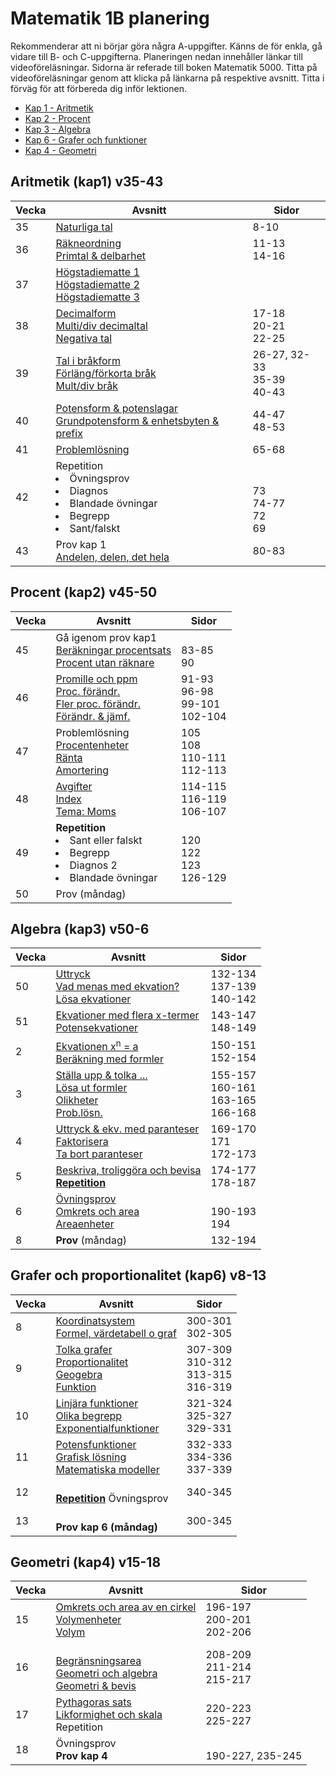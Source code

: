 # Matematik 1B planering

Rekommenderar att ni börjar göra några A-uppgifter. Känns de för enkla, gå vidare till B- och C-uppgifterna. Planeringen nedan innehåller länkar till videoföreläsningar. Sidorna är referade till boken Matematik 5000. Titta på videoföreläsningar genom att klicka på länkarna på respektive avsnitt. Titta i förväg för att förbereda dig inför lektionen.

- [Kap 1 - Aritmetik](#aritmetik-kap1-v35-43)
- [Kap 2 - Procent](#procent-kap2-v45-50)
- [Kap 3 - Algebra](#algebra-kap3-v50-6)
- [Kap 6 - Grafer och funktioner](#grafer-och-proportionalitet-kap6-v8-13)
- [Kap 4 - Geometri](#geometri-kap4-v15-18)

## Aritmetik (kap1) v35-43

| Vecka | Avsnitt                                                                                                       | Sidor                                 |
| ----- | ------------------------------------------------------------------------------------------------------------- | ------------------------------------- |
| 35    | [Naturliga tal][nt] <br>                                                                                      | 8-10<br>                              |
| 36    | [Räkneordning][ro] <br>[Primtal & delbarhet][pd]                                                              | 11-13<br>14-16                        |
| 37    | [Högstadiematte 1][h1]<br>[Högstadiematte 2][h2]<br>[Högstadiematte 3][h3]                                    |                                       |
| 38    | [Decimalform][df] <br> [Multi/div decimaltal][md]<br>[Negativa tal][nt] <br>                                  | 17-18 <br> 20-21 <br>22-25 <br>       |
| 39    | [Tal i bråkform][tb]<br>[Förläng/förkorta bråk][fb] <br> [Mult/div bråk][mdb]                                 | 26-27, 32-33<br>35-39<br>40-43        |
| 40    | [Potensform & potenslagar][pl] <br>[Grundpotensform & enhetsbyten & prefix][gp]                               | 44-47 <br> 48-53                      |
| 41    | [Problemlösning][pl2]                                                                                         | 65-68                                 |
| 42    | Repetition<br> <li>Övningsprov<br><li>Diagnos <br> <li>Blandade övningar <br> <li>Begrepp <br><li>Sant/falskt | <br><br> 73 <br> 74-77 <br> 72 <br>69 |
| 43    | Prov kap 1 <br>[Andelen, delen, det hela][p1]                                                                 | 80-83                                 |

[nt]: https://www.youtube.com/watch?v=RBrzl-kbwFI
[ro]: https://www.youtube.com/watch?v=6AR6vNMzNek
[pd]: https://www.youtube.com/watch?v=m9VO74R90e0
[h1]: https://www.youtube.com/watch?v=guXRnKRE_B4
[h2]: https://www.youtube.com/watch?v=kC0f5VabA5U
[h3]: https://www.youtube.com/watch?v=DcUKnPXn6z0
[df]: https://www.youtube.com/watch?v=yM71S_h7Zk0
[md]: https://www.youtube.com/watch?v=8V_5S9upgLY
[nt]: https://www.youtube.com/watch?v=CbSdritwcqY
[tb]: https://www.youtube.com/watch?v=13uugppncbI
[fb]: https://www.youtube.com/watch?v=vto-6z3GfG0
[mdb]: https://www.youtube.com/watch?v=i7Diw_AKXgQ
[pl]: https://www.youtube.com/watch?v=IniTl4Zlg9w
[gp]: https://www.youtube.com/watch?v=rqRRsFaVDhs
[pl2]: https://www.youtube.com/watch?v=rfRYBBKanVo
[p1]: https://www.youtube.com/watch?v=6E-8PvCU9Ek

## Procent (kap2) v45-50

| Vecka | Avsnitt                                                                                                       | Sidor                                  |
| ----- | ------------------------------------------------------------------------------------------------------------- | -------------------------------------- |
| 45    | Gå igenom prov kap1 <br> [Beräkningar procentsats][ps] <br> [Procent utan räknare][pur]                       | <br> 83-85<br>90                       |
| 46    | [Promille och ppm][ppm] <br> [Proc. förändr.][pf] <br> [Fler proc. förändr.][pf2] <br> [Förändr. & jämf.][fj] | 91-93 <br> 96-98<br>99-101<br> 102-104 |
| 47    | Problemlösning <br> [Procentenheter][pe] <br> [Ränta][r] <br> [Amortering][am]                                | 105 <br> 108 <br> 110-111 <br> 112-113 |
| 48    | [Avgifter][av] <br> [Index][in] <br> [Tema: Moms][mm]                                                         | 114-115 <br> 116-119 <br> 106-107      |
| 49    | <b>Repetition</b> <br> <li> Sant eller falskt <br><li> Begrepp <br><li> Diagnos 2 <br><li> Blandade övningar  | <br> 120 <br> 122 <br> 123 <br>126-129 |
| 50    | Prov (måndag) <br>                                                                                            |                                        |

[ps]: https://www.youtube.com/watch?v=6qCJoEQokMw
[pur]: https://www.youtube.com/watch?v=Nl_SLmHkVOc
[ppm]: https://www.youtube.com/watch?v=lmCLXVRRwYg
[pf]: https://www.youtube.com/watch?v=D4mf1g22BVI
[pf2]: https://www.youtube.com/watch?v=8mPt3y65EX8&t=3s
[fj]: https://www.youtube.com/watch?v=8mPt3y65EX8
[pe]: https://www.youtube.com/watch?v=-4mU5r8QhCo
[r]: https://www.youtube.com/watch?v=k-uGIn6Pm7E
[am]: https://www.youtube.com/watch?v=YO2hByHnkFM
[av]: https://www.youtube.com/watch?v=pZi2yc89_lY
[in]: https://www.youtube.com/watch?v=EI-hjgkmJvA
[mm]: https://www.youtube.com/watch?v=c4T-W9IhUd8

## Algebra (kap3) v50-6

| Vecka | Avsnitt                                                                                              | Sidor                                          |
| ----- | ---------------------------------------------------------------------------------------------------- | ---------------------------------------------- |
| 50    | [Uttryck][ut] <br>[Vad menas med ekvation?][ek1] <br> [Lösa ekvationer][ek2]                         | 132-134 <br> 137-139 <br> 140-142              |
| 51    | [Ekvationer med flera x-termer][ek3] <br> [Potensekvationer][pe]                                     | 143-147 <br> 148-149                           |
| 2     | [Ekvationen x<sup>n</sup> = a][pe2] <br> [Beräkning med formler][fo]                                 | 150-151 <br> 152-154                           |
| 3     | [Ställa upp & tolka ...][fo2] <br> [Lösa ut formler][fo3] <br> [Olikheter][ol] <br> [Prob.lösn.][pl] | 155-157 <br> 160-161 <br> 163-165 <br> 166-168 |
| 4     | [Uttryck & ekv. med paranteser][ek4] <br> [Faktorisera][fa] <br> [Ta bort paranteser][pa]            | 169-170 <br> 171 <br> 172-173                  |
| 5     | [Beskriva, troliggöra och bevisa][be] <br> <b>[Repetition][sf3] </b>                                 | 174-177 <br> 178-187                           |
| 6     | [Övningsprov][ovnprov] <br> [Omkrets och area][oa] <br> [Areaenheter][are]                           | <br> 190-193 <br> 194                          |
| 8     | <b>Prov </b> (måndag)                                                                                | 132-194                                        |

[ut]: https://www.youtube.com/watch?v=-gwFmKhai5U
[ek1]: https://www.youtube.com/watch?v=TihqQCYAmtE
[ek2]: https://www.youtube.com/watch?v=lYDtWwuShJs
[ek3]: https://www.youtube.com/watch?v=BSp3WqKsXhQ
[pe]: https://www.youtube.com/watch?v=VovAPkBVJME&t=2s
[pe2]: https://www.youtube.com/watch?v=6N4bv0WKwJA
[fo]: https://www.youtube.com/watch?v=8S8GJ2NVdSU
[fo2]: https://www.youtube.com/watch?v=yCFYAmw5CD0
[fo3]: https://www.youtube.com/watch?v=9HmtbD46HuI
[ol]: https://www.youtube.com/watch?v=AipRbiap50o
[ek4]: https://www.youtube.com/watch?v=u6mNFjndOyA
[fa]: https://www.youtube.com/watch?v=XaM7dM3wmu4
[pa]: https://www.youtube.com/watch?v=PhHyGdF0pMg
[be]: https://www.youtube.com/watch?v=W_r4ScQ_DFk
[pl]: https://www.youtube.com/watch?v=FEa4p3FvcGY
[sf3]: https://www.youtube.com/watch?v=Y5gAY0s7wTA
[oa]: https://www.youtube.com/watch?v=ptM4SgWyrFA
[ovnprov]: https://drive.google.com/file/d/1QVukcfbXuxXzMEmCxSbgMtuQ0UiNpoJj/view?usp=sharing
[are]: https://www.youtube.com/watch?v=IWsqEhfZG3c

## Grafer och proportionalitet (kap6) v8-13

| Vecka | Avsnitt                                                                                   | Sidor                                         |
| ----- | ----------------------------------------------------------------------------------------- | --------------------------------------------- |
| 8     | [Koordinatsystem][ks6] <br> [Formel, värdetabell o graf][fv6]                             | 300-301 <br> 302-305 <br>                     |
| 9     | [Tolka grafer][tf6] <br> [Proportionalitet][p6] <br> [Geogebra][gg6] <br> [Funktion][fb6] | 307-309 <br>310-312 <br> 313-315 <br> 316-319 |
| 10    | [Linjära funktioner][lf6] <br> [Olika begrepp][ob6] <br> [Exponentialfunktioner][ep6]     | 321-324 <br> 325-327 <br> 329-331             |
| 11    | [Potensfunktioner][pf6] <br> [Grafisk lösning][gl6] <br> [Matematiska modeller][mm6]      | 332-333 <br> 334-336 <br> 337-339             |
| 12    | <br> <b>[Repetition][sf6] </b> Övningsprov                                                | 340-345                                       |
| 13    | <br> <b>Prov kap 6 (måndag) </b>                                                          | 300-345                                       |

[ks6]: https://www.youtube.com/watch?v=oOt8XokFCgc
[fv6]: https://www.youtube.com/watch?v=_Y_KWtfsChk
[tf6]: https://www.youtube.com/watch?v=x19yaGRqn_U
[p6]: https://www.youtube.com/watch?v=2cE7NrEWD2k
[gg6]: https://www.youtube.com/watch?v=CLRq7MNsIS0
[fb6]: https://www.youtube.com/watch?v=queekUdH2mo
[lf6]: https://www.youtube.com/watch?v=FrDUqIl0Bds
[ob6]: https://www.youtube.com/watch?v=-m0pj0Sxb_E
[ep6]: https://www.youtube.com/watch?v=mAc7M2zdcX8
[pf6]: https://www.youtube.com/watch?v=RHaVLiEQoX4
[gl6]: https://www.youtube.com/watch?v=e2zU2xOr8lU
[mm6]: https://www.youtube.com/watch?v=lwop09sJ2XU
[sf6]: https://www.youtube.com/watch?v=l6sWmDheLOc

## Geometri (kap4) v15-18

| Vecka | Avsnitt                                                                                   | Sidor                             |
| ----- | ----------------------------------------------------------------------------------------- | --------------------------------- |
| 15    | [Omkrets och area av en cirkel][oa4] <br>[Volymenheter][ve4]<br>[Volym][vo4]              | 196-197 <br> 200-201 <br>202-206  |
| 16    | <br> [Begränsningsarea][ba4] <br>[Geometri och algebra][ga4] <br> [Geometri & bevis][gb4] | 208-209 <br> 211-214 <br> 215-217 |
| 17    | [Pythagoras sats][ps4] <br> [Likformighet och skala][ls4] <br> Repetition                 | 220-223 <br> 225-227              |
| 18    | Övningsprov<br><b>Prov kap 4</b>                                                          | <br> 190-227, 235-245             |

[oa4]: https://www.youtube.com/watch?v=y8oFRGssHlM
[ve4]: https://www.youtube.com/watch?v=-RkfGmdWlvM
[vo4]: https://www.youtube.com/watch?v=mFNAek00XhI
[ba4]: https://www.youtube.com/watch?v=rxdoKrx4e8E
[ga4]: https://www.youtube.com/watch?v=ilSZ7Xv9EZU
[gb4]: https://www.youtube.com/watch?v=1MM3P2Yvcmg
[ps4]: https://www.youtube.com/watch?v=3iivEnKEJ88
[ls4]: https://www.youtube.com/watch?v=h-HdltQQPRM
